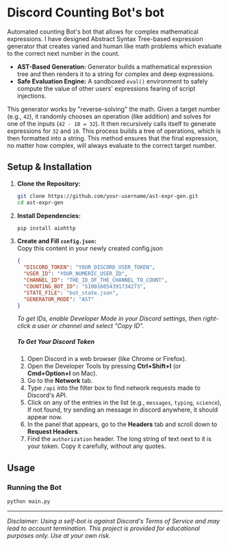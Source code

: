 # Discord Counting Bot's bot

Automated counting Bot's bot that allows for complex mathematical expressions. I have designed Abstract Syntax Tree-based expression generator that creates varied and human like math problems which evaluate to the correct next number in the count.

-   **AST-Based Generation:** Generator builds a mathematical expression tree and then renders it to a string for complex and deep expressions.
-   **Safe Evaluation Engine:** A sandboxed `eval()` environment to safely compute the value of other users' expressions fearing of script injections.

This generator works by "reverse-solving" the math. Given a target number (e.g., `42`), it randomly chooses an operation (like addition) and solves for one of the inputs (`42 - 10 = 32`). It then recursively calls itself to generate expressions for `32` and `10`. This process builds a tree of operations, which is then formatted into a string. This method ensures that the final expression, no matter how complex, will always evaluate to the correct target number.

## Setup & Installation

1.  **Clone the Repository:**
    ```bash
    git clone https://github.com/your-username/ast-expr-gen.git
    cd ast-expr-gen
    ```

2.  **Install Dependencies:**
    ```bash
    pip install aiohttp
    ```

3.  **Create and Fill `config.json`:**
    <br>Copy this content in your newly created config.json

    ```json
    {
      "DISCORD_TOKEN": "YOUR_DISCORD_USER_TOKEN",
      "USER_ID": "YOUR_NUMERIC_USER_ID",
      "CHANNEL_ID": "THE_ID_OF_THE_CHANNEL_TO_COUNT",
      "COUNTING_BOT_ID": "510016054391734273",
      "STATE_FILE": "bot_state.json",
      "GENERATOR_MODE": "AST"
    }
    ```


    *To get IDs, enable Developer Mode in your Discord settings, then right-click a user or channel and select "Copy ID".*
    #####   To Get Your Discord Token
    1.  Open Discord in a web browser (like Chrome or Firefox).
    2.  Open the Developer Tools by pressing **Ctrl+Shift+I** (or **Cmd+Option+I** on Mac).
    3.  Go to the **Network** tab.
    4.  Type `/api` into the filter box to find network requests made to Discord's API.
    5.  Click on any of the entries in the list (e.g., `messages`, `typing`, `science`), If not found, try sending an message in discord anywhere, it should appear now.
    6.  In the panel that appears, go to the **Headers** tab and scroll down to **Request Headers**.
    7.  Find the `authorization` header. The long string of text next to it is your token. Copy it carefully, without any quotes.


## Usage

### Running the Bot

```bash
python main.py
```

---

*Disclaimer: Using a self-bot is against Discord's Terms of Service and may lead to account termination. This project is provided for educational purposes only. Use at your own risk.*
